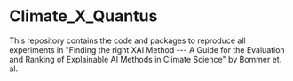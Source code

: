 # Climate_X_Quantus
This repository contains the code and packages to reproduce all experiments in "Finding the right XAI Method --- A Guide for the Evaluation and Ranking of Explainable AI Methods in Climate Science" by Bommer et. al.
